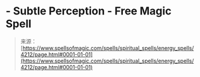 <!--yml

category: 未分类

date: 2024-06-12 18:37:54

-->

# -   Subtle Perception - Free Magic Spell

> 来源：[https://www.spellsofmagic.com/spells/spiritual_spells/energy_spells/4212/page.html#0001-01-01](https://www.spellsofmagic.com/spells/spiritual_spells/energy_spells/4212/page.html#0001-01-01)
